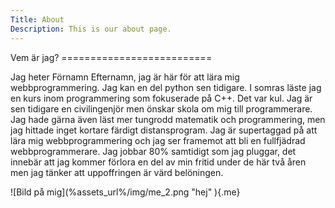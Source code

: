 ```yaml
---
Title: About
Description: This is our about page.
---
```

<div class ="index center" markdown='1'>
Vem är jag?
==========================
</div>
<p class='index center'>Jag heter Förnamn Efternamn, jag är här för att lära mig webbprogrammering. Jag kan en del python sen tidigare. I somras läste jag en kurs inom programmering som fokuserade på C++. Det var kul. Jag är sen tidigare en civilingenjör men önskar skola om mig till programmerare. Jag hade gärna även läst mer tungrodd matematik och programmering, men jag hittade inget kortare färdigt distansprogram. Jag är supertaggad på att lära mig webbprogrammering och jag ser framemot att bli en fullfjädrad webbprogrammerare. Jag jobbar 80% samtidigt som jag pluggar, det innebär  att jag kommer förlora en del av min fritid under de här två åren men jag tänker att uppoffringen är värd belöningen.</p>
<div class ="index center" markdown='1'>
![Bild på mig](%assets_url%/img/me_2.png "hej" ){.me}
</div>

